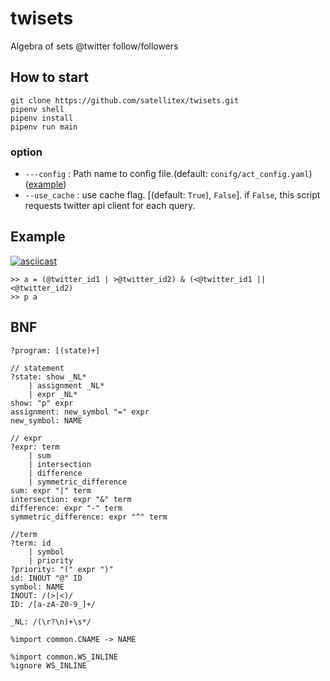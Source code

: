 # twisets
Algebra of sets @twitter follow/followers

## How to start
```
git clone https://github.com/satellitex/twisets.git
pipenv shell
pipenv install
pipenv run main
```

### option
- `---config` : Path name to config file.(default: `conifg/act_config.yaml`) ([example](https://github.com/satellitex/twisets/blob/master/config/config.yaml))
- `--use_cache` : use cache flag. [(default: `True`), `False`]. if `False`,  this script requests twitter api client for each query.

## Example
[![asciicast](https://asciinema.org/a/OacK07YSex6GDEDB0H3Ni7CEz.svg)](https://asciinema.org/a/OacK07YSex6GDEDB0H3Ni7CEz)
```buildoutcfg
>> a = (@twitter_id1 | >@twitter_id2) & (<@twitter_id1 || <@twitter_id2)
>> p a
```

## BNF
```
?program: [(state)+]

// statement
?state: show _NL*
    | assignment _NL*
    | expr _NL*
show: "p" expr
assignment: new_symbol "=" expr
new_symbol: NAME

// expr
?expr: term
    | sum
    | intersection
    | difference
    | symmetric_difference
sum: expr "|" term
intersection: expr "&" term
difference: expr "-" term
symmetric_difference: expr "^" term

//term
?term: id
    | symbol
    | priority
?priority: "(" expr ")"
id: INOUT "@" ID
symbol: NAME
INOUT: /(>|<)/
ID: /[a-zA-Z0-9_]+/

_NL: /(\r?\n)+\s*/

%import common.CNAME -> NAME

%import common.WS_INLINE
%ignore WS_INLINE
```

